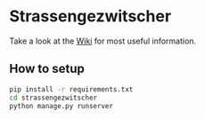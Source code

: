 # Strassengezwitscher

Take a look at the [Wiki](https://github.com/Strassengezwitscher/Strassengezwitscher/wiki) for most useful information.

## How to setup
```bash
pip install -r requirements.txt
cd strassengezwitscher
python manage.py runserver
```
